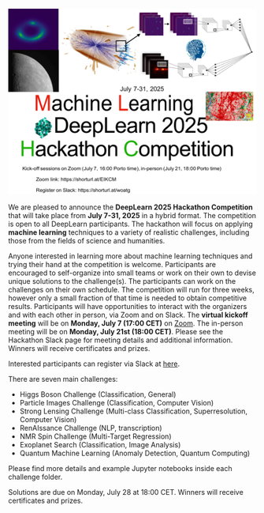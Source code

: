 ![Deeplearn Banner](HackathonPosterDeepLearn2025_short.png)

We are pleased to announce the **DeepLearn 2025 Hackathon Competition** that will take place from **July 7-31, 2025** in a hybrid format. The competition is open to all DeepLearn participants. The hackathon will focus on applying **machine learning** techniques to a variety of realistic challenges, including those from the fields of science and humanities. 

<!-- Please find the competition poster at [this link](https://bit.ly/4eLoTu6) -->

<!-- The agenda for the hackathon can be found here: [https://indico.cern.ch/event/1432069/](https://indico.cern.ch/event/1432069/) -->

Anyone interested in learning more about machine learning techniques and trying their hand at the competition is welcome. Participants are encouraged to self-organize into small teams or work on their own to devise unique solutions to the challenge(s). The participants can work on the challenges on their own schedule. The competition will run for three weeks, however only a small fraction of that time is needed to obtain competitive results. Participants will have opportunities to interact with the organizers and with each other in person, via Zoom and on Slack. The **virtual kickoff meeting** will be on **Monday, July 7 (17:00 CET)** on [Zoom](https://ua-edu.zoom.us/j/83389981726?pwd=YUfkyzuqXhI1gq5YydKd8wSEqDO0kN.1). The in-person meeting will be on **Monday, July 21st (18:00 CET)**. Please see the Hackathon Slack page for meeting details and additional information. Winners will receive certificates and prizes.

 Interested participants can register via Slack at [here](https://join.slack.com/t/deeplearn2025/shared_invite/zt-37ui86edf-9mE3_Myw231FdaS5UlGyDw).

There are seven main challenges:
* Higgs Boson Challenge (Classification, General)
* Particle Images Challenge (Classification, Computer Vision)
* Strong Lensing Challenge (Multi-class Classification, Superresolution, Computer Vision)
* RenAIssance Challenge (NLP, transcription)
* NMR Spin Challenge (Multi-Target Regression)
* Exoplanet Search (Classification, Image Analysis)
* Quantum Machine Learning (Anomaly Detection, Quantum Computing)


Please find more details and example Jupyter notebooks inside each challenge folder. 

Solutions are due on Monday, July 28 at 18:00 CET. Winners will receive certificates and prizes.
